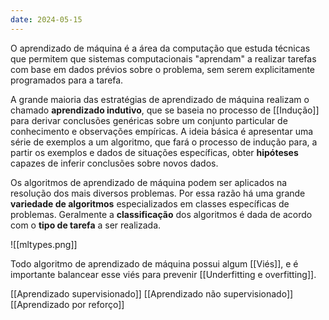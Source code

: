 ```yaml
---
date: 2024-05-15
---
```


O aprendizado de máquina é a área da computação que estuda técnicas que permitem que sistemas computacionais "aprendam" a realizar tarefas com base em dados prévios sobre o problema, sem serem explicitamente programados para a tarefa.

A grande maioria das estratégias de aprendizado de máquina realizam o chamado **aprendizado indutivo**, que se baseia no processo de [[Indução]] para derivar conclusões genéricas sobre um conjunto particular de conhecimento e observações empíricas. A ideia básica é apresentar uma série de exemplos a um algoritmo, que fará o processo de indução para, a partir os exemplos e dados de situações específicas, obter **hipóteses** capazes de inferir conclusões sobre novos dados.

Os algoritmos de aprendizado de máquina podem ser aplicados na resolução dos mais diversos problemas. Por essa razão há uma grande **variedade de algoritmos** especializados em classes específicas de problemas. Geralmente a **classificação** dos algoritmos é dada de acordo com o **tipo de tarefa** a ser realizada.

![[mltypes.png]]

Todo algoritmo de aprendizado de máquina possui algum [[Viés]], e é importante balancear esse viés para prevenir [[Underfitting e overfitting]].

[[Aprendizado supervisionado]]
[[Aprendizado não supervisionado]]
[[Aprendizado por reforço]]